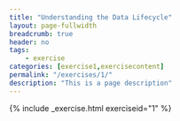 ```yaml
---
title: "Understanding the Data Lifecycle"
layout: page-fullwidth
breadcrumb: true
header: no
tags:
    - exercise
categories: [exercise1,exercisecontent]
permalink: "/exercises/1/"
description: "This is a page description"
---
```

{% include _exercise.html exerciseid="1" %}